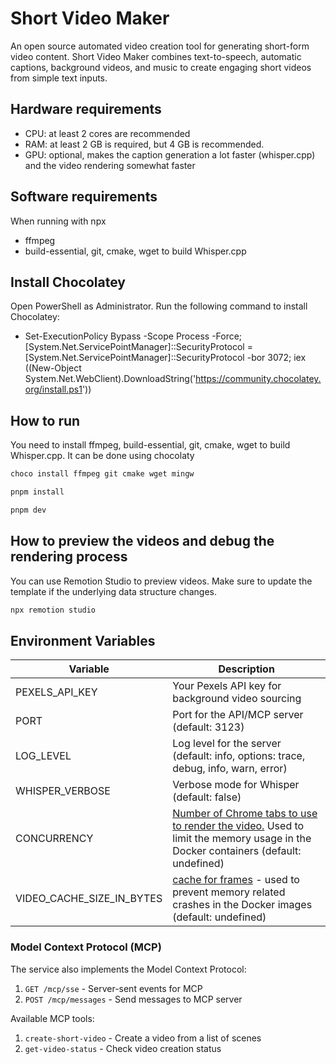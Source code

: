 # Short Video Maker

An open source automated video creation tool for generating short-form video content. Short Video Maker combines text-to-speech, automatic captions, background videos, and music to create engaging short videos from simple text inputs.

## Hardware requirements

- CPU: at least 2 cores are recommended
- RAM: at least 2 GB is required, but 4 GB is recommended.
- GPU: optional, makes the caption generation a lot faster (whisper.cpp) and the video rendering somewhat faster

## Software requirements

When running with npx

- ffmpeg
- build-essential, git, cmake, wget to build Whisper.cpp

## Install Chocolatey

Open PowerShell as Administrator.
Run the following command to install Chocolatey:

- Set-ExecutionPolicy Bypass -Scope Process -Force; [System.Net.ServicePointManager]::SecurityProtocol = [System.Net.ServicePointManager]::SecurityProtocol -bor 3072; iex ((New-Object System.Net.WebClient).DownloadString('https://community.chocolatey.org/install.ps1'))

## How to run

You need to install ffmpeg, build-essential, git, cmake, wget to build Whisper.cpp. It can be done using chocolaty

```bash
choco install ffmpeg git cmake wget mingw
```

```bash
pnpm install
```

```bash
pnpm dev
```

## How to preview the videos and debug the rendering process

You can use Remotion Studio to preview videos. Make sure to update the template if the underlying data structure changes.

```bash
npx remotion studio
```

## Environment Variables

| Variable                  | Description                                                                                                                                                                                                      |
| ------------------------- | ---------------------------------------------------------------------------------------------------------------------------------------------------------------------------------------------------------------- |
| PEXELS_API_KEY            | Your Pexels API key for background video sourcing                                                                                                                                                                |
| PORT                      | Port for the API/MCP server (default: 3123)                                                                                                                                                                      |
| LOG_LEVEL                 | Log level for the server (default: info, options: trace, debug, info, warn, error)                                                                                                                               |
| WHISPER_VERBOSE           | Verbose mode for Whisper (default: false)                                                                                                                                                                        |
| CONCURRENCY               | [Number of Chrome tabs to use to render the video.](https://www.remotion.dev/docs/terminology/concurrency) Used to limit the memory usage in the Docker containers (default: undefined)                          |
| VIDEO_CACHE_SIZE_IN_BYTES | [cache for <OffthreadVideo> frames](https://www.remotion.dev/docs/renderer/select-composition#offthreadvideocachesizeinbytes) - used to prevent memory related crashes in the Docker images (default: undefined) |

### Model Context Protocol (MCP)

The service also implements the Model Context Protocol:

1. `GET /mcp/sse` - Server-sent events for MCP
2. `POST /mcp/messages` - Send messages to MCP server

Available MCP tools:

1. `create-short-video` - Create a video from a list of scenes
2. `get-video-status` - Check video creation status
